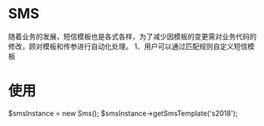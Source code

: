 # SMS
随着业务的发展，短信模板也是各式各样，为了减少因模板的变更需对业务代码的修改，顾对模板和传参进行自动化处理。
1、用户可以通过匹配规则自定义短信模板

# 使用
$smsInstance = new Sms();
$smsInstance->getSmsTemplate('s2018');

